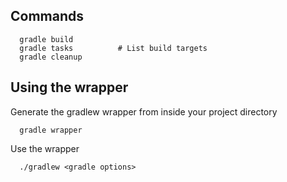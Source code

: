 ## Commands

      gradle build
      gradle tasks          # List build targets
      gradle cleanup

## Using the wrapper

Generate the gradlew wrapper from inside your project directory

      gradle wrapper

Use the wrapper

      ./gradlew <gradle options>
